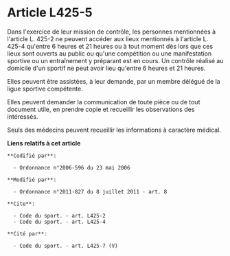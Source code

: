 # Article L425-5

Dans l'exercice de leur mission de contrôle, les personnes mentionnées à l'article L. 425-2 ne peuvent accéder aux lieux
mentionnés à l'article L. 425-4 qu'entre 6 heures et 21 heures ou à tout moment dès lors que ces lieux sont ouverts au public
ou qu'une compétition ou une manifestation sportive ou un entraînement y préparant est en cours. Un contrôle réalisé au
domicile d'un sportif ne peut avoir lieu qu'entre 6 heures et 21 heures. 

Elles peuvent être assistées, à leur demande, par un membre délégué de la ligue sportive compétente. 

Elles peuvent demander la communication de toute pièce ou de tout document utile, en prendre copie et recueillir les
observations des intéressés. 

Seuls des médecins peuvent recueillir les informations à caractère médical.

**Liens relatifs à cet article**

	**Codifié par**:

	  - Ordonnance n°2006-596 du 23 mai 2006

	**Modifié par**:

	  - Ordonnance n°2011-827 du 8 juillet 2011 - art. 8

	**Cite**:

	  - Code du sport. - art. L425-2
	  - Code du sport. - art. L425-4

	**Cité par**:

	  - Code du sport. - art. L425-7 (V)
